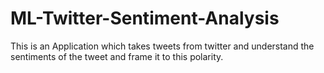 # ML-Twitter-Sentiment-Analysis
This is an Application which takes tweets from twitter and understand the sentiments of the tweet and frame it to this polarity.
